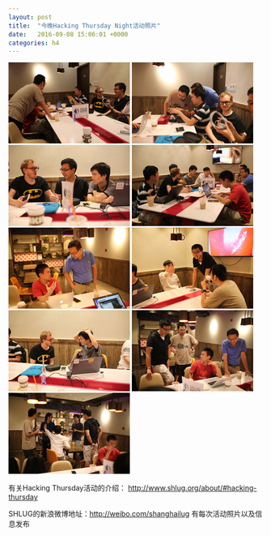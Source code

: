 ```yaml
---
layout: post
title:  "今晚Hacking Thursday Night活动照片"
date:   2016-09-08 15:06:01 +0000
categories: h4
---
```


[<img src='https://raw.githubusercontent.com/shanghailug/res2016/master/g908.h4/g908_1954_2821+08.240x160.jpg'>](https://raw.githubusercontent.com/shanghailug/res2016/master/g908.h4/g908_1954_2821+08.JPG)
[<img src='https://raw.githubusercontent.com/shanghailug/res2016/master/g908.h4/g908_1955_1100+08.240x160.jpg'>](https://raw.githubusercontent.com/shanghailug/res2016/master/g908.h4/g908_1955_1100+08.JPG)
[<img src='https://raw.githubusercontent.com/shanghailug/res2016/master/g908.h4/g908_2009_3300+08.240x160.jpg'>](https://raw.githubusercontent.com/shanghailug/res2016/master/g908.h4/g908_2009_3300+08.JPG)
[<img src='https://raw.githubusercontent.com/shanghailug/res2016/master/g908.h4/g908_2011_4400+08.240x160.jpg'>](https://raw.githubusercontent.com/shanghailug/res2016/master/g908.h4/g908_2011_4400+08.JPG)
[<img src='https://raw.githubusercontent.com/shanghailug/res2016/master/g908.h4/g908_2024_3100+08.240x160.jpg'>](https://raw.githubusercontent.com/shanghailug/res2016/master/g908.h4/g908_2024_3100+08.JPG)
[<img src='https://raw.githubusercontent.com/shanghailug/res2016/master/g908.h4/g908_2024_5100+08.240x160.jpg'>](https://raw.githubusercontent.com/shanghailug/res2016/master/g908.h4/g908_2024_5100+08.JPG)
[<img src='https://raw.githubusercontent.com/shanghailug/res2016/master/g908.h4/g908_2025_0600+08.240x160.jpg'>](https://raw.githubusercontent.com/shanghailug/res2016/master/g908.h4/g908_2025_0600+08.JPG)
[<img src='https://raw.githubusercontent.com/shanghailug/res2016/master/g908.h4/g908_2033_3000+08.240x160.jpg'>](https://raw.githubusercontent.com/shanghailug/res2016/master/g908.h4/g908_2033_3000+08.JPG)
[<img src='https://raw.githubusercontent.com/shanghailug/res2016/master/g908.h4/g908_2050_5100+08.240x160.jpg'>](https://raw.githubusercontent.com/shanghailug/res2016/master/g908.h4/g908_2050_5100+08.JPG)

有关Hacking Thursday活动的介绍：
http://www.shlug.org/about/#hacking-thursday

SHLUG的新浪微博地址：http://weibo.com/shanghailug 有每次活动照片以及信息发布


